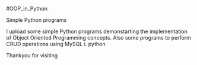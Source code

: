 #OOP_in_Python

Simple Python programs 

I upload some simple Python programs demonstarting the implementation of Object Oriented Programming concepts.
Also some programs to perform CRUD operations using MySQL i. python

Thankyou for visiting
